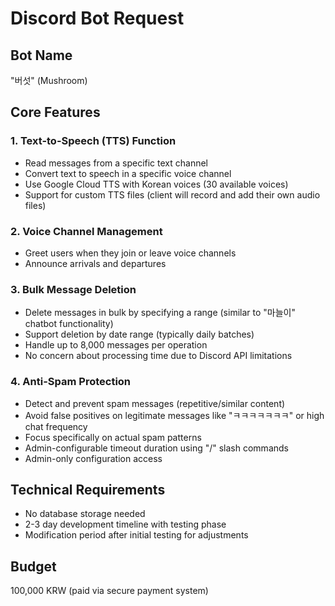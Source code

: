 # Discord Bot Request

## Bot Name
"버섯" (Mushroom)

## Core Features

### 1. Text-to-Speech (TTS) Function
- Read messages from a specific text channel
- Convert text to speech in a specific voice channel
- Use Google Cloud TTS with Korean voices (30 available voices)
- Support for custom TTS files (client will record and add their own audio files)

### 2. Voice Channel Management
- Greet users when they join or leave voice channels
- Announce arrivals and departures

### 3. Bulk Message Deletion
- Delete messages in bulk by specifying a range (similar to "마늘이" chatbot functionality)
- Support deletion by date range (typically daily batches)
- Handle up to 8,000 messages per operation
- No concern about processing time due to Discord API limitations

### 4. Anti-Spam Protection
- Detect and prevent spam messages (repetitive/similar content)
- Avoid false positives on legitimate messages like "ㅋㅋㅋㅋㅋㅋㅋ" or high chat frequency
- Focus specifically on actual spam patterns
- Admin-configurable timeout duration using "/" slash commands
- Admin-only configuration access

## Technical Requirements
- No database storage needed
- 2-3 day development timeline with testing phase
- Modification period after initial testing for adjustments

## Budget
100,000 KRW (paid via secure payment system)